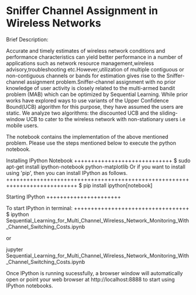 # Sniffer Channel Assignment in Wireless Networks

Brief Description:

Accurate and timely estimates of wireless network conditions and performance characteristics can yield better performance in a number of applications such as network resource management,wireless advisory,troubleshooting etc.However,utilization of multiple contiguous or non-contiguous channels or bands for estimation gives rise to the Sniffer-channel assignment problem.Sniffer-channel assignment with no prior knowledge of user activity is closely related to the multi-armed bandit problem (MAB) which can be optimized by Sequential Learning. While prior works have explored ways to use variants of the Upper Confidence Bound(UCB) algorithm for this purpose, they have assumed the users are static. We analyze two algorithms: the discounted UCB and the sliding-window UCB to cater to the
wireless network with non-stationary users i.e mobile users.

The notebook contains the implementation of the above mentioned problem.
Please use the steps mentioned below to execute the python notebook.

Installing IPython Notebook
+++++++++++++++++++++++++++++
$ sudo apt-get install ipython-notebook python-matplotlib
Or
if you want to install using 'pip', then you can install IPython as follows.
+++++++++++++++++++++++++++++++++++++++++++++++++++++++++++++++++++++++++++
$ pip install ipython[notebook]

Starting IPython
++++++++++++++++++++++

To start IPython in terminal:
++++++++++++++++++++++++++++++++++
$ ipython Sequential_Learning_for_Multi_Channel_Wireless_Network_Monitoring_With_Channel_Switching_Costs.ipynb

or

jupyter Sequential_Learning_for_Multi_Channel_Wireless_Network_Monitoring_With_Channel_Switching_Costs.ipynb

Once IPython is running sucessfully, a browser window will automatically open or
point your web browser at http://localhost:8888 to start using IPython notebooks.
